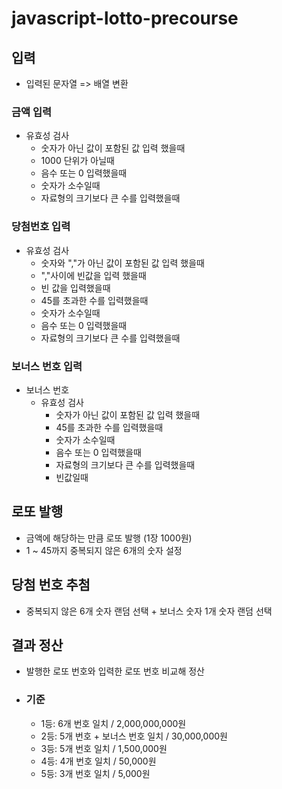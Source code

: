 # javascript-lotto-precourse
## 입력
- 입력된 문자열 => 배열 변환
### 금액 입력
- 유효성 검사
  - 숫자가 아닌 값이 포함된 값 입력 했을때 
  - 1000 단위가 아닐때
  - 음수 또는 0 입력했을때
  - 숫자가 소수일때
  - 자료형의 크기보다 큰 수를 입력했을때
### 당첨번호 입력
- 유효성 검사
    - 숫자와 ","가 아닌 값이 포함된 값 입력 했을때
    - ","사이에 빈값을 입력 했을때
    - 빈 값을 입력했을때
    - 45를 초과한 수를 입력했을때
    - 숫자가 소수일때
    - 음수 또는 0 입력했을때
    - 자료형의 크기보다 큰 수를 입력했을때
### 보너스 번호 입력
- 보너스 번호
  - 유효성 검사
    - 숫자가 아닌 값이 포함된 값 입력 했을때
    - 45를 초과한 수를 입력했을때
    - 숫자가 소수일때
    - 음수 또는 0 입력했을때
    - 자료형의 크기보다 큰 수를 입력했을때
    - 빈값일때
## 로또 발행
- 금액에 해당하는 만큼 로또 발행 (1장 1000원)
- 1 ~ 45까지 중복되지 않은 6개의 숫자 설정
## 당첨 번호 추첨
- 중복되지 않은 6개 숫자 랜덤 선택 + 보너스 숫자 1개 숫자 랜덤 선택 
## 결과 정산
- 발행한 로또 번호와 입력한 로또 번호 비교해 정산
- ### 기준
  - 1등: 6개 번호 일치 / 2,000,000,000원
  - 2등: 5개 번호 + 보너스 번호 일치 / 30,000,000원
  - 3등: 5개 번호 일치 / 1,500,000원
  - 4등: 4개 번호 일치 / 50,000원
  - 5등: 3개 번호 일치 / 5,000원